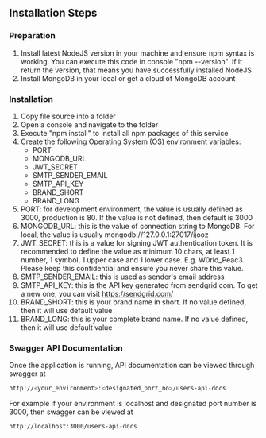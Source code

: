 ## Installation Steps

### Preparation
1. Install latest NodeJS version in your machine and ensure npm syntax is working. You can execute this code in console "npm --version". If it return the version, that means you have successfully installed NodeJS
2. Install MongoDB in your local or get a cloud of MongoDB account

### Installation
1. Copy file source into a folder
2. Open a console and navigate to the folder
3. Execute "npm install" to install all npm packages of this service
4. Create the following Operating System (OS) environment variables:
   - PORT
   - MONGODB_URL
   - JWT_SECRET
   - SMTP_SENDER_EMAIL
   - SMTP_API_KEY
   - BRAND_SHORT
   - BRAND_LONG
5. PORT: for development environment, the value is usually defined as 3000, production is 80. If the value is not defined, then default is 3000
6. MONGODB_URL: this is the value of connection string to MongoDB. For local, the value is usually mongodb://127.0.0.1:27017/ijooz
7. JWT_SECRET: this is a value for signing JWT authentication token. It is recommended to define the value as minimum 10 chars, at least 1 number, 1 symbol, 1 upper case and 1 lower case. E.g. W0rld_Peac3. Please keep this confidential and ensure you never share this value.
8. SMTP_SENDER_EMAIL: this is used as sender's email address
9. SMTP_API_KEY: this is the API key generated from sendgrid.com. To get a new one, you can visit https://sendgrid.com/
10. BRAND_SHORT: this is your brand name in short. If no value defined, then it will use default value
11. BRAND_LONG: this is your complete brand name. If no value defined, then it will use default value

### Swagger API Documentation 
Once the application is running, API documentation can be viewed through swagger at
```sh
http://<your_environment>:<designated_port_no>/users-api-docs
```
For example if your environment is localhost and designated port number is 3000, then swagger can be viewed at
```sh
http://localhost:3000/users-api-docs
```
